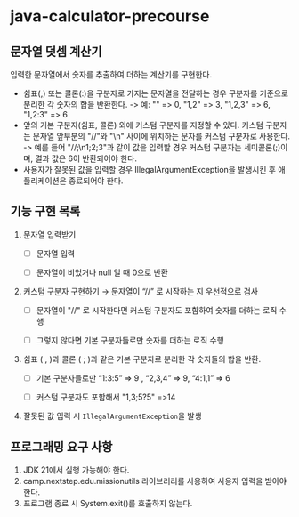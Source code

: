 # java-calculator-precourse

## 문자열 덧셈 계산기

 입력한 문자열에서 숫자를 추출하여 더하는 계산기를 구현한다.

- 쉼표(,) 또는 콜론(:)을 구분자로 가지는 문자열을 전달하는 경우 구분자를 기준으로 분리한 각 숫자의 합을 반환한다.
  -> 예: "" => 0, "1,2" => 3, "1,2,3" => 6, "1,2:3" => 6
- 앞의 기본 구분자(쉼표, 콜론) 외에 커스텀 구분자를 지정할 수 있다. 커스텀 구분자는 문자열 앞부분의 "//"와 "\n" 사이에 위치하는 문자를 커스텀 구분자로 사용한다.
  -> 예를 들어 "//;\n1;2;3"과 같이 값을 입력할 경우 커스텀 구분자는 세미콜론(;)이며, 결과 값은 6이 반환되어야 한다.
- 사용자가 잘못된 값을 입력할 경우 IllegalArgumentException을 발생시킨 후 애플리케이션은 종료되어야 한다.


## 기능 구현 목록
1. 문자열 입력받기
   - [ ] 문자열 입력
   - [ ] 문자열이 비었거나 null 일 때 0으로 반환


2. 커스텀 구분자 구현하기 → 문자열이 “//” 로 시작하는 지 우선적으로 검사
   - [ ] 문자열이 "//" 로 시작한다면 커스텀 구분자도 포함하여 숫자를 더하는 로직 수행
   - [ ] 그렇지 않다면 기본 구분자들로만 숫자를 더하는 로직 수행


3. 쉼표 ( , )과 콜론 ( ; )과 같은 기본 구분자로 분리한 각 숫자들의 합을 반환.
   - [ ] 기본 구분자들로만 “1:3:5” ⇒ 9 , “2,3,4” ⇒ 9, “4:1,1” ⇒ 6
   - [ ] 커스텀 구분자도 포함해서 "1,3;5?5" =>14


4. 잘못된 값 입력 시 `IllegalArgumentException`을 발생


## 프로그래밍 요구 사항

1. JDK 21에서 실행 가능해야 한다.
2. camp.nextstep.edu.missionutils 라이브러리를 사용하여 사용자 입력을 받아야 한다. 
3. 프로그램 종료 시 System.exit()를 호출하지 않는다.
